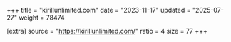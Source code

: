 +++
title = "kirillunlimited.com"
date = "2023-11-17"
updated = "2025-07-27"
weight = 78474

[extra]
source = "https://kirillunlimited.com/"
ratio = 4
size = 77
+++
